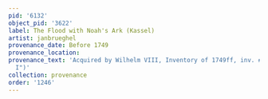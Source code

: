 ```yaml
---
pid: '6132'
object_pid: '3622'
label: The Flood with Noah's Ark (Kassel)
artist: janbrueghel
provenance_date: Before 1749
provenance_location:
provenance_text: 'Acquired by Wilhelm VIII, Inventory of 1749ff, inv. #37 (as "Jan
  I")'
collection: provenance
order: '1246'
---
```

